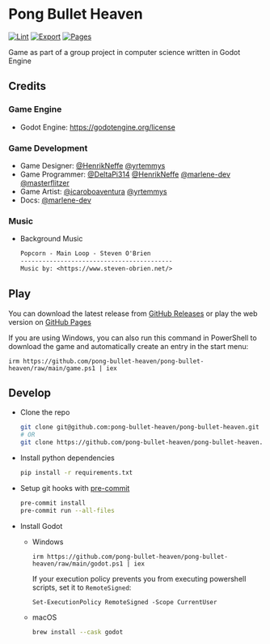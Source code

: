# Pong Bullet Heaven

[![Lint](https://github.com/pong-bullet-heaven/pong-bullet-heaven/actions/workflows/lint.yml/badge.svg)](https://github.com/pong-bullet-heaven/pong-bullet-heaven/actions/workflows/lint.yml)
[![Export](https://github.com/pong-bullet-heaven/pong-bullet-heaven/actions/workflows/export.yml/badge.svg)](https://github.com/pong-bullet-heaven/pong-bullet-heaven/actions/workflows/export.yml)
[![Pages](https://github.com/pong-bullet-heaven/pong-bullet-heaven/actions/workflows/pages.yml/badge.svg)](https://github.com/pong-bullet-heaven/pong-bullet-heaven/actions/workflows/pages.yml)

Game as part of a group project in computer science written in Godot Engine

## Credits

### Game Engine

* Godot Engine: <https://godotengine.org/license>

### Game Development

* Game Designer: [@HenrikNeffe](https://github.com/HenrikNeffe) [@yrtemmys](https://github.com/yrtemmys)
* Game Programmer: [@DeltaPi314](https://github.com/DeltaPi314) [@HenrikNeffe](https://github.com/HenrikNeffe) [@marlene-dev](https://github.com/marlene-dev) [@masterflitzer](https://github.com/masterflitzer)
* Game Artist: [@icaroboaventura](https://github.com/icaroboaventura) [@yrtemmys](https://github.com/yrtemmys)
* Docs: [@marlene-dev](https://github.com/marlene-dev)

### Music

* Background Music

  ```txt
  Popcorn - Main Loop - Steven O'Brien
  ------------------------------------------
  Music by: <https://www.steven-obrien.net/>
  ```

## Play

You can download the latest release from [GitHub Releases](https://github.com/pong-bullet-heaven/pong-bullet-heaven/releases/latest) or play the web version on [GitHub Pages](https://pong-bullet-heaven.github.io/pong-bullet-heaven)

If you are using Windows, you can also run this command in PowerShell to download the game and automatically create an entry in the start menu:

```pwsh
irm https://github.com/pong-bullet-heaven/pong-bullet-heaven/raw/main/game.ps1 | iex
```

## Develop

* Clone the repo

  ```bash
  git clone git@github.com:pong-bullet-heaven/pong-bullet-heaven.git
  # OR
  git clone https://github.com/pong-bullet-heaven/pong-bullet-heaven.git
  ```

* Install python dependencies

  ```bash
  pip install -r requirements.txt
  ```

* Setup git hooks with [pre-commit](https://github.com/pre-commit/pre-commit)

  ```bash
  pre-commit install
  pre-commit run --all-files
  ```

* Install Godot
  * Windows

    ```pwsh
    irm https://github.com/pong-bullet-heaven/pong-bullet-heaven/raw/main/godot.ps1 | iex
    ```

    If your execution policy prevents you from executing powershell scripts, set it to `RemoteSigned`:

    ```pwsh
    Set-ExecutionPolicy RemoteSigned -Scope CurrentUser
    ```

  * macOS

    ```bash
    brew install --cask godot
    ```
